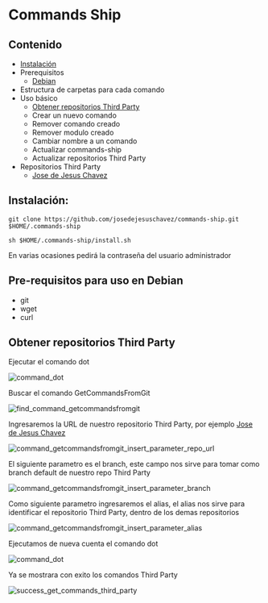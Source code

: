 # Commands Ship

## Contenido

* [Instalación](#Instalación)
* Prerequisitos
    * [Debian](#pre-requisitos-para-uso-en-debian)
* Estructura de carpetas para cada comando
* Uso básico
    * [Obtener repositorios Third Party](#obtener-repositorios-third-party)
    * Crear un nuevo comando
    * Remover comando creado
    * Remover modulo creado
    * Cambiar nombre a un comando
    * Actualizar commands-ship
    * Actualizar repositorios Third Party
* Repositorios Third Party
    * [Jose de Jesus Chavez][josedejesuschavezrepo]
## Instalación:
`git clone https://github.com/josedejesuschavez/commands-ship.git $HOME/.commands-ship`

`sh $HOME/.commands-ship/install.sh`

En varias ocasiones pedirá la contraseña del usuario administrador

## Pre-requisitos para uso en Debian
- git
- wget
- curl

## Obtener repositorios Third Party
Ejecutar el comando dot

![command_dot](https://user-images.githubusercontent.com/2577473/112799325-6eb0b500-902b-11eb-9424-55764258f2fe.png)

Buscar el comando GetCommandsFromGit

![find_command_getcommandsfromgit](https://user-images.githubusercontent.com/2577473/112799654-dff06800-902b-11eb-8c1d-49e68a47e3be.png)

Ingresaremos la URL de nuestro repositorio Third Party, por ejemplo [Jose de Jesus Chavez][josedejesuschavezrepo_git]

![command_getcommandsfromgit_insert_parameter_repo_url](https://user-images.githubusercontent.com/2577473/112799905-32ca1f80-902c-11eb-8e55-4954215fe5b4.png)

El siguiente parametro es el branch, este campo nos sirve para tomar como branch default de nuestro repo Third Party

![command_getcommandsfromgit_insert_parameter_branch](https://user-images.githubusercontent.com/2577473/112800328-bb48c000-902c-11eb-90f7-2faa924cb563.png)

Como siguiente parametro ingresaremos el alias, el alias nos sirve para identificar el repositorio Third Party, dentro de los demas repositorios

![command_getcommandsfromgit_insert_parameter_alias](https://user-images.githubusercontent.com/2577473/112801195-d49e3c00-902d-11eb-8340-f02cd8da95e8.png)

Ejecutamos de nueva cuenta el comando dot

![command_dot](https://user-images.githubusercontent.com/2577473/112799325-6eb0b500-902b-11eb-9424-55764258f2fe.png)

Ya se mostrara con exito los comandos Third Party

![success_get_commands_third_party](https://user-images.githubusercontent.com/2577473/112805981-855b0a00-9033-11eb-98e4-27eb7ae6d607.png)

[josedejesuschavezrepo]: https://github.com/josedejesuschavez/commands-public
[josedejesuschavezrepo_git]: https://github.com/josedejesuschavez/commands-public.git
